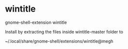 wintitle
========

gnome-shell-extension wintitle

Install by extracting the files inside wintitle-master folder to 

~/.local/share/gnome-shell/extensions/wintitle@megh
